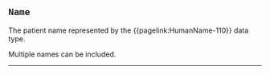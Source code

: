## `Name`


The patient name represented by the {{pagelink:HumanName-110}} data type.

Multiple names can be included.

---
